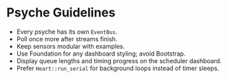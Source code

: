 # Psyche Guidelines
- Every psyche has its own `EventBus`.
- Poll once more after streams finish.
- Keep sensors modular with examples.
- Use Foundation for any dashboard styling; avoid Bootstrap.
- Display queue lengths and timing progress on the scheduler dashboard.
- Prefer `Heart::run_serial` for background loops instead of timer sleeps.
